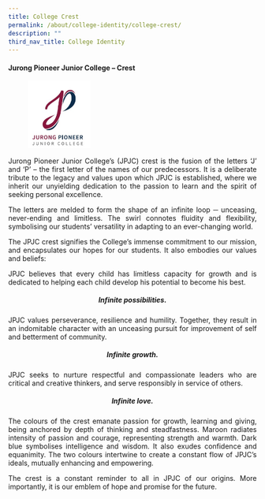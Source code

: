 ```yaml
---
title: College Crest
permalink: /about/college-identity/college-crest/
description: ""
third_nav_title: College Identity
---
```

<h4><strong>Jurong Pioneer Junior College – Crest</strong></h4>

<figure>
<img src="/images/JPJC%20sch%20crest.jpg" style="width:30%"></figure>

<div align=justify>
<p>		 
Jurong Pioneer Junior College’s (JPJC) crest is the fusion of the letters ‘J’ and ‘P’ – the first letter of the names of our predecessors. It is a deliberate tribute to the legacy and values upon which JPJC is established, where we inherit our unyielding dedication to the passion to learn and the spirit of seeking personal excellence. 
</p>

<p>
The letters are melded to form the shape of an infinite loop ─ unceasing, never-ending and limitless. The swirl connotes fluidity and flexibility, symbolising our students’ versatility in adapting to an ever-changing world.
</p>

<p>
The JPJC crest signifies the College’s immense commitment to our mission, and encapsulates our hopes for our students. It also embodies our values and beliefs:
</p>

<p>
JPJC believes that every child has limitless capacity for growth and is dedicated to helping each child develop his potential to become his best.
</p>

<center><h5><strong>Infinite possibilities. </strong></h5></center>
<p>
JPJC values perseverance, resilience and humility. Together, they result in an indomitable character with an unceasing pursuit for improvement of self and betterment of community.
</p>

<center><h5><strong>Infinite growth.</strong></h5></center>
<p>
JPJC seeks to nurture respectful and compassionate leaders who are critical and creative thinkers, and serve responsibly in service of others.
</p>

<center><h5><strong>Infinite love. </strong></h5></center>
<p>
The colours of the crest emanate passion for growth, learning and giving, being anchored by depth of thinking and steadfastness. Maroon radiates intensity of passion and courage, representing strength and warmth. Dark blue symbolises intelligence and wisdom. It also exudes confidence and equanimity. The two colours intertwine to create a constant flow of JPJC’s ideals, mutually enhancing and empowering.</p>

<p>
The crest is a constant reminder to all in JPJC of our origins. More importantly, it is our emblem of hope and promise for the future.</p>